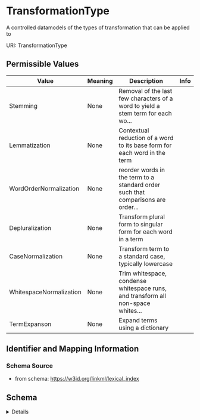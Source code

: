 # TransformationType

A controlled datamodels of the types of transformation that can be applied to

URI: TransformationType

## Permissible Values

| Value | Meaning | Description | Info |
| --- | --- | --- | --- |
| Stemming | None | Removal of the last few characters of a word to yield a stem term for each wo... | |
| Lemmatization | None | Contextual reduction of a word to its base form for each word in the term | |
| WordOrderNormalization | None | reorder words in the term to a standard order such that comparisons are order... | |
| Depluralization | None | Transform plural form to singular form for each word in a term | |
| CaseNormalization | None | Transform term to a standard case, typically lowercase | |
| WhitespaceNormalization | None | Trim whitespace, condense whitespace runs, and transform all non-space whites... | |
| TermExpanson | None | Expand terms using a dictionary | |



## Identifier and Mapping Information







### Schema Source


* from schema: https://w3id.org/linkml/lexical_index




## Schema

<details>
```yaml
name: TransformationType
description: A controlled datamodels of the types of transformation that can be applied
  to
from_schema: https://w3id.org/linkml/lexical_index
rank: 1000
permissible_values:
  Stemming:
    text: Stemming
    description: Removal of the last few characters of a word to yield a stem term
      for each word in the term
  Lemmatization:
    text: Lemmatization
    description: Contextual reduction of a word to its base form for each word in
      the term
  WordOrderNormalization:
    text: WordOrderNormalization
    description: reorder words in the term to a standard order such that comparisons
      are order-independent
  Depluralization:
    text: Depluralization
    description: Transform plural form to singular form for each word in a term
  CaseNormalization:
    text: CaseNormalization
    description: Transform term to a standard case, typically lowercase
  WhitespaceNormalization:
    text: WhitespaceNormalization
    description: Trim whitespace, condense whitespace runs, and transform all non-space
      whitespace to spaces
  TermExpanson:
    text: TermExpanson
    description: Expand terms using a dictionary

```
</details>
